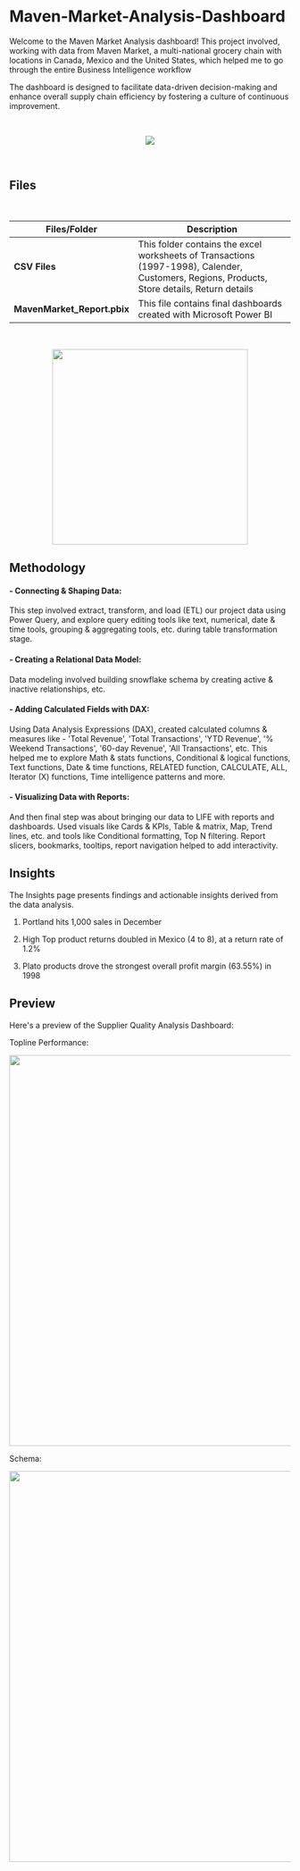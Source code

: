 # Maven-Market-Analysis-Dashboard

Welcome to the Maven Market Analysis dashboard! This project involved, working with data from Maven Market, a multi-national grocery chain with locations in Canada, Mexico and the United States, which helped me to go through the entire Business Intelligence workflow

The dashboard is designed to facilitate data-driven decision-making and enhance overall supply chain efficiency by fostering a culture of continuous improvement.

<br>
<p align="center">
  <a href="https://powerbi.microsoft.com/en-in/">
    <img src="https://img.shields.io/badge/Made%20with-Power%20BI-F2C811?style=for-the-badge&logo=Power%20BI&logoColor=white">
  </a>
</p>
<br>


##  Files

<br>

| Files/Folder| Description |
| ------------- | ------------- |
| **CSV Files** | This folder contains the excel worksheets of Transactions (1997-1998), Calender, Customers, Regions, Products, Store details, Return details |
| **MavenMarket_Report.pbix** | This file contains final dashboards created with Microsoft Power BI |
<br>
<p align="center">
   <img src="https://img.freepik.com/premium-vector/grocery-shop-building-cartoon-illustration-grocery-store_561977-34.jpg" width="350" >
</p>

## Methodology

#### - Connecting & Shaping Data:
This step involved extract, transform, and load (ETL) our project data using Power Query, and explore query editing tools like text, numerical, date & time tools, grouping & aggregating tools, etc. during table transformation stage.

#### - Creating a Relational Data Model:
Data modeling involved building snowflake schema by creating active & inactive relationships, etc.

#### - Adding Calculated Fields with DAX:

Using Data Analysis Expressions (DAX), created calculated columns & measures like - 'Total Revenue', 'Total Transactions', 'YTD Revenue', '% Weekend Transactions', '60-day Revenue', 'All Transactions', etc. This helped me to explore Math & stats functions, Conditional & logical functions, Text functions, Date & time functions, RELATED function, CALCULATE, ALL, Iterator (X) functions, Time intelligence patterns and more.

#### - Visualizing Data with Reports:

And then final step was about bringing our data to LIFE with reports and dashboards. Used visuals like Cards & KPIs, Table & matrix, Map, Trend lines, etc. and tools like Conditional formatting, Top N filtering. Report slicers, bookmarks, tooltips, report navigation helped to add interactivity.

## Insights
The Insights page presents findings and actionable insights derived from the data analysis. 

1. Portland hits 1,000 sales in December

2. High Top product returns doubled in Mexico (4 to 8), at a return rate of 1.2%

3. Plato products drove the strongest overall profit margin (63.55%) in 1998


## Preview

Here's a preview of the Supplier Quality Analysis Dashboard:

Topline Performance:
<p align="center">
   <img src="https://github.com/abhishekm9396/Maven-Market-Analysis-Dashboard/assets/126942017/a55cf8bc-d224-4b58-9762-5a49d2ad7a66" width="700" >
</p>
Schema:
<p align="center">
   <img src="https://github.com/abhishekm9396/Maven-Market-Analysis-Dashboard/assets/126942017/55b07b5e-e73c-4565-a441-3fd6afde49c0" width="700" >
</p>
